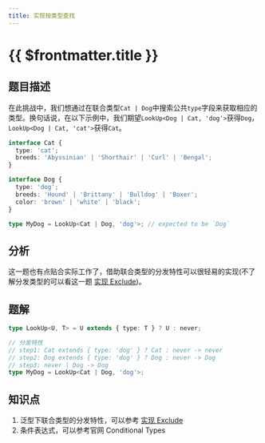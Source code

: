 ```yaml
---
title: 实现按类型查找
---
```


# {{ $frontmatter.title }}

## 题目描述

在此挑战中，我们想通过在联合类型`Cat | Dog`中搜索公共`type`字段来获取相应的类型。换句话说，在以下示例中，我们期望`LookUp<Dog | Cat, 'dog'>`获得`Dog`，`LookUp<Dog | Cat, 'cat'>`获得`Cat`。

```ts
interface Cat {
  type: 'cat';
  breeds: 'Abyssinian' | 'Shorthair' | 'Curl' | 'Bengal';
}

interface Dog {
  type: 'dog';
  breeds: 'Hound' | 'Brittany' | 'Bulldog' | 'Boxer';
  color: 'brown' | 'white' | 'black';
}

type MyDog = LookUp<Cat | Dog, 'dog'>; // expected to be `Dog`
```

## 分析

这一题也有点贴合实际工作了，借助联合类型的分发特性可以很轻易的实现(不了解分发类型的可以看这一题 [实现 Exclude](/easy/实现Exclude.md))。

## 题解

```ts
type LookUp<U, T> = U extends { type: T } ? U : never;

// 分发特性
// step1: Cat extends { type: 'dog' } ? Cat : never -> never
// step2: Dog extends { type: 'dog' } ? Dog : never -> Dog
// step3: never | Dog -> Dog
type MyDog = LookUp<Cat | Dog, 'dog'>;
```

## 知识点

1. 泛型下联合类型的分发特性，可以参考 [实现 Exclude](/easy/实现Exclude.md)
2. 条件表达式，可以参考官网 Conditional Types